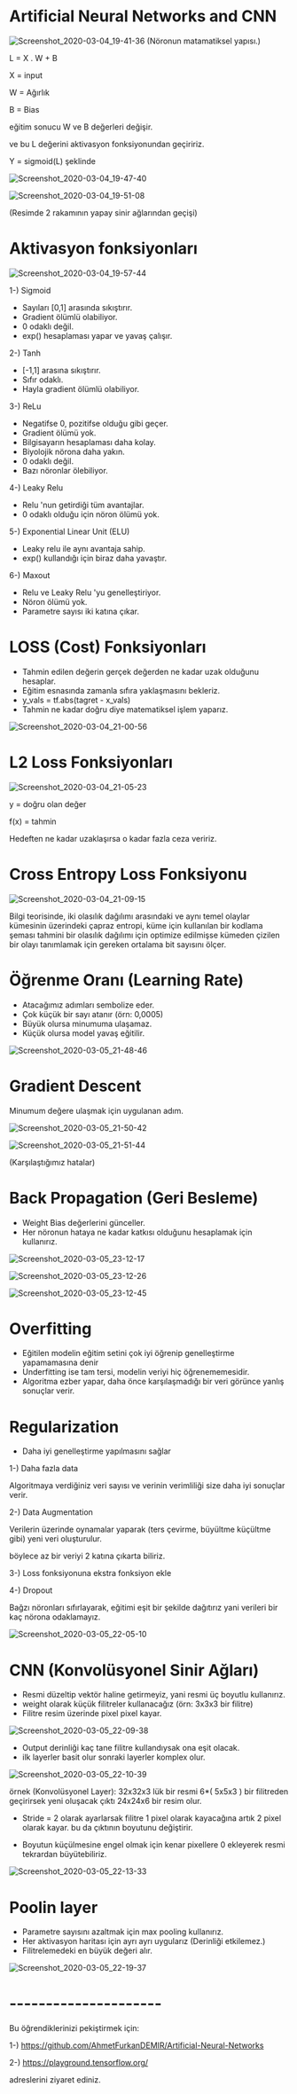# Artificial Neural Networks and CNN

![Screenshot_2020-03-04_19-41-36](https://user-images.githubusercontent.com/54184905/76018028-a9334580-5f30-11ea-8364-350535da0b5d.png)
(Nöronun matamatiksel yapısı.)

L = X . W + B

X = input

W = Ağırlık

B = Bias

eğitim sonucu W ve B değerleri değişir.

ve bu L değerini aktivasyon fonksiyonundan geçiririz.

Y = sigmoid(L) şeklinde

![Screenshot_2020-03-04_19-47-40](https://user-images.githubusercontent.com/54184905/76018509-35de0380-5f31-11ea-8312-86354152398c.png)

![Screenshot_2020-03-04_19-51-08](https://user-images.githubusercontent.com/54184905/76018680-881f2480-5f31-11ea-946e-43716580461c.png)

(Resimde 2 rakamının yapay sinir ağlarından geçişi)

# Aktivasyon fonksiyonları

![Screenshot_2020-03-04_19-57-44](https://user-images.githubusercontent.com/54184905/76018888-e6e49e00-5f31-11ea-93d2-a1940b46e129.png)


1-) Sigmoid

* Sayıları [0,1] arasında sıkıştırır.
* Gradient ölümlü olabiliyor.
* 0 odaklı değil.
* exp() hesaplaması yapar ve yavaş çalışır.


2-) Tanh

* [-1,1] arasına sıkıştırır.
* Sıfır odaklı.
* Hayla gradient ölümlü olabiliyor.


3-) ReLu

* Negatifse 0, pozitifse olduğu gibi geçer.
* Gradient ölümü yok.
* Bilgisayarın hesaplaması daha kolay.
* Biyolojik nörona daha yakın.
* 0 odaklı değil.
* Bazı nöronlar ölebiliyor.


4-) Leaky Relu

* Relu 'nun getirdiği tüm avantajlar.
* 0 odaklı olduğu için nöron ölümü yok.


5-) Exponential Linear Unit (ELU)

* Leaky relu ile aynı avantaja sahip.
* exp() kullandığı için biraz daha yavaştır.


6-) Maxout

* Relu ve Leaky Relu 'yu genelleştiriyor.
* Nöron ölümü yok.
* Parametre sayısı iki katına çıkar.

# LOSS (Cost) Fonksiyonları

* Tahmin edilen değerin gerçek değerden ne kadar uzak olduğunu hesaplar.
* Eğitim esnasında zamanla sıfıra yaklaşmasını bekleriz.
* y_vals = tf.abs(tagret - x_vals)
* Tahmin ne kadar doğru diye matematiksel işlem yaparız.

![Screenshot_2020-03-04_21-00-56](https://user-images.githubusercontent.com/54184905/76020190-07adf300-5f34-11ea-8178-03dddef8b511.png)

# L2 Loss Fonksiyonları

![Screenshot_2020-03-04_21-05-23](https://user-images.githubusercontent.com/54184905/76020362-53609c80-5f34-11ea-87ab-355a19656dd6.png)

y = doğru olan değer

f(x) = tahmin

Hedeften ne kadar uzaklaşırsa o kadar fazla ceza veririz.

# Cross Entropy Loss Fonksiyonu

![Screenshot_2020-03-04_21-09-15](https://user-images.githubusercontent.com/54184905/76020590-c36f2280-5f34-11ea-8614-d0604e0aaac9.png)

Bilgi teorisinde, iki olasılık dağılımı arasındaki ve aynı temel olaylar kümesinin üzerindeki çapraz entropi, küme için kullanılan bir kodlama şeması tahmini bir olasılık dağılımı için optimize edilmişse kümeden çizilen bir olayı tanımlamak için gereken ortalama bit sayısını ölçer.

# Öğrenme Oranı (Learning Rate)

* Atacağımız adımları sembolize eder.
* Çok küçük bir sayı atanır (örn: 0,0005)
* Büyük olursa minumuma ulaşamaz.
* Küçük olursa model yavaş eğitilir.

![Screenshot_2020-03-05_21-48-46](https://user-images.githubusercontent.com/54184905/76021057-9d964d80-5f35-11ea-945b-89555a18a094.png)

# Gradient Descent

Minumum değere ulaşmak için uygulanan adım.

![Screenshot_2020-03-05_21-50-42](https://user-images.githubusercontent.com/54184905/76021209-e221e900-5f35-11ea-9eb7-9eed99c4e198.png)

![Screenshot_2020-03-05_21-51-44](https://user-images.githubusercontent.com/54184905/76021349-34630a00-5f36-11ea-9c8f-8081518e8b30.png)

(Karşılaştığımız hatalar)

# Back Propagation (Geri Besleme)

* Weight Bias değerlerini günceller.
* Her nöronun hataya ne kadar katkısı olduğunu hesaplamak için kullanırız.

![Screenshot_2020-03-05_23-12-17](https://user-images.githubusercontent.com/54184905/76021815-03cfa000-5f37-11ea-85bf-c0e9c5f8be75.png)

![Screenshot_2020-03-05_23-12-26](https://user-images.githubusercontent.com/54184905/76021828-07fbbd80-5f37-11ea-8248-778cdf119884.png)

![Screenshot_2020-03-05_23-12-45](https://user-images.githubusercontent.com/54184905/76021833-0b8f4480-5f37-11ea-9bda-588e98c4bf62.png)

# Overfitting

* Eğitilen modelin eğitim setini çok iyi öğrenip genelleştirme yapamamasına denir
* Underfitting ise tam tersi, modelin veriyi hiç öğrenememesidir.
* Algoritma ezber yapar, daha önce karşılaşmadığı bir veri görünce yanlış sonuçlar verir.

# Regularization

* Daha iyi genelleştirme yapılmasını sağlar

1-) Daha fazla data

Algoritmaya verdiğiniz veri sayısı ve verinin verimliliği size daha iyi sonuçlar verir.

2-) Data Augmentation

Verilerin üzerinde oynamalar yaparak (ters çevirme, büyültme küçültme gibi) yeni veri oluşturulur.

böylece az bir veriyi 2 katına çıkarta biliriz.

3-) Loss fonksiyonuna ekstra fonksiyon ekle

4-) Dropout

Bağzı nöronları sıfırlayarak, eğitimi eşit bir şekilde dağıtırız yani verileri bir kaç nörona odaklamayız.

![Screenshot_2020-03-05_22-05-10](https://user-images.githubusercontent.com/54184905/76022458-40e86200-5f38-11ea-814c-e5ced6058647.png)

# CNN (Konvolüsyonel Sinir Ağları)

* Resmi düzeltip vektör haline getirmeyiz, yani resmi üç boyutlu kullanırız.
* weight olarak küçük filitreler kullanacağız (örn: 3x3x3 bir filitre)
* Filitre resim üzerinde pixel pixel kayar.

![Screenshot_2020-03-05_22-09-38](https://user-images.githubusercontent.com/54184905/76022728-c10ec780-5f38-11ea-88f3-e2d2e4f1e60f.png)

* Output derinliği kaç tane filitre kullandıysak ona eşit olacak.
* ilk layerler basit olur sonraki layerler komplex olur.

![Screenshot_2020-03-05_22-10-39](https://user-images.githubusercontent.com/54184905/76022968-44301d80-5f39-11ea-9088-d0f09c04cb6a.png)

örnek (Konvolüsyonel Layer): 32x32x3 lük bir resmi 6*( 5x5x3 ) bir filitreden geçirirsek yeni oluşacak çıktı 24x24x6 bir resim olur.

* Stride = 2 olarak ayarlarsak filitre 1 pixel olarak kayacağına artık 2 pixel olarak kayar.
bu da çıktının boyutunu değiştirir.

* Boyutun küçülmesine engel olmak için kenar pixellere 0 ekleyerek resmi tekrardan büyütebiliriz.

![Screenshot_2020-03-05_22-13-33](https://user-images.githubusercontent.com/54184905/76023672-a2113500-5f3a-11ea-93ed-c3b4d19d03da.png)

# Poolin layer

* Parametre sayısını azaltmak için max pooling kullanırız.
* Her aktivasyon haritası için ayrı ayrı uygularız (Derinliği etkilemez.)
* Filitrelemedeki en büyük değeri alır.

![Screenshot_2020-03-05_22-19-37](https://user-images.githubusercontent.com/54184905/76023441-40e96180-5f3a-11ea-943f-7eb630be2c61.png)

# ---------------------

Bu öğrendiklerinizi pekiştirmek için:

1-) https://github.com/AhmetFurkanDEMIR/Artificial-Neural-Networks

2-) https://playground.tensorflow.org/

adreslerini ziyaret ediniz.

